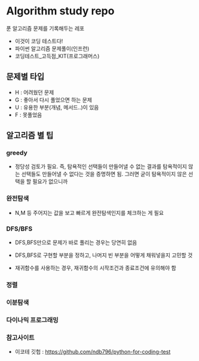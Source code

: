 # Algorithm study repo
푼 알고리즘 문제를 기록해두는 레포
- 이것이 코딩 테스트다!
- 파이썬 알고리즘 문제풀이(인프런)
- 코딩테스트_고득점_KIT(프로그래머스)


## 문제별 타입
- H : 어려웠던 문제
- G : 좋아서 다시 풀었으면 하는 문제
- U : 유용한 부분(개념, 메서드..)이 있음
- F : 못풀었음

## 알고리즘 별 팁

### greedy
- 정당성 검토가 필요. 즉, 탐욕적인 선택들이 만들어낼 수 없는 결과를 탐욕적이지 않는 선택들도 만들어낼 수 없다는 것을 증명하면 됨. 그러면 굳이 탐욕적이지 않은 선택을 할 필요가 없으니까

### 완전탐색
- N,M 등 주어지는 값을 보고 빠르게 완전탐색인지를 체크하는 게 필요

### DFS/BFS
- DFS,BFS만으로 문제가 바로 풀리는 경우는 당연히 없음
- DFS,BFS로 구현할 부분을 정하고, 나머지 빈 부분을 어떻게 채워넣을지 고민할 것

- 재귀함수를 사용하는 경우, 재귀함수의 시작조건과 종료조건에 유의해야 함

### 정렬

### 이분탐색

### 다이나믹 프로그래밍



### 참고사이트
- 이코테 깃헙 : https://github.com/ndb796/python-for-coding-test